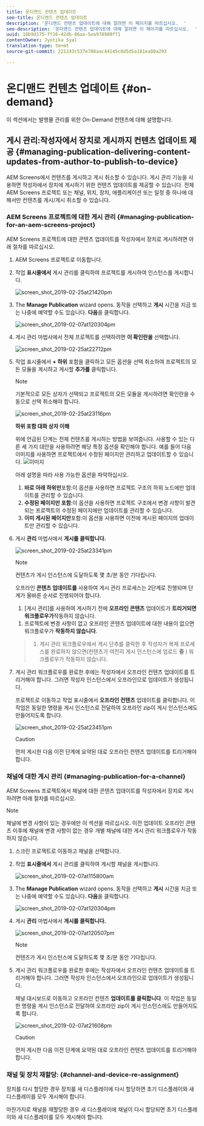 ```yaml
---
title: 온디맨드 컨텐츠 업데이트
seo-title: 온디맨드 컨텐츠 업데이트
description: '온디맨드 컨텐츠 업데이트에 대해 알려면 이 페이지를 따르십시오.  '
seo-description: '온디맨드 컨텐츠 업데이트에 대해 알려면 이 페이지를 따르십시오.  '
uuid: 18b9d175-ff26-42db-86aa-5ea978909f71
contentOwner: Jyotika Syal
translation-type: tm+mt
source-git-commit: 221243c537e708aac44145c8d5d5a181ea80a293

---
```



# 온디맨드 컨텐츠 업데이트 {#on-demand}

이 섹션에서는 발행물 관리를 위한 On-Demand 컨텐츠에 대해 설명합니다.

## 게시 관리:작성자에서 장치로 게시까지 컨텐츠 업데이트 제공 {#managing-publication-delivering-content-updates-from-author-to-publish-to-device}

AEM Screens에서 컨텐츠를 게시하고 게시 취소할 수 있습니다. 게시 관리 기능을 사용하면 작성자에서 장치에 게시하기 위한 컨텐츠 업데이트를 제공할 수 있습니다. 전체 AEM Screens 프로젝트 또는 채널, 위치, 장치, 애플리케이션 또는 일정 중 하나에 대해서만 컨텐츠를 게시/게시 취소할 수 있습니다.

### AEM Screens 프로젝트에 대한 게시 관리 {#managing-publication-for-an-aem-screens-project}

AEM Screens 프로젝트에 대한 콘텐츠 업데이트를 작성자에서 장치로 게시하려면 아래 절차를 따르십시오.

1. AEM Screens 프로젝트로 이동합니다.
1. 작업 **표시줄에서** 게시 관리를 클릭하여 프로젝트를 게시하여 인스턴스를 게시합니다.

   ![screen_shot_2019-02-25at21420pm](assets/screen_shot_2019-02-25at21420pm.png)

1. The **Manage Publication** wizard opens. 동작을 선택하고 **게시** 시간을 지금 또는 나중에 예약할 수도 있습니다. **다음**&#x200B;을 클릭합니다.

   ![screen_shot_2019-02-07at120304pm](assets/screen_shot_2019-02-07at120304pm.png)

1. 게시 관리 마법사에서 전체 프로젝트를 선택하려면 **이 확인란을** 선택합니다.

   ![screen_shot_2019-02-25at22712pm](assets/screen_shot_2019-02-25at22712pm.png)

1. 작업 표시줄에서 **+ 하위** 포함을 클릭하고 모든 옵션을 선택 취소하여 프로젝트의 모든 모듈을 게시하고 게시할 **추가를** 클릭합니다.

   >[!NOTE]
   >
   >기본적으로 모든 상자가 선택되고 프로젝트의 모든 모듈을 게시하려면 확인란을 수동으로 선택 취소해야 합니다.

   ![screen_shot_2019-02-25at23116pm](assets/screen_shot_2019-02-25at23116pm.png)

   **하위 포함 대화 상자 이해**

   위에 언급된 단계는 전체 컨텐츠를 게시하는 방법을 보여줍니다. 사용할 수 있는 다른 세 가지 대안을 사용하려면 해당 특정 옵션을 확인해야 합니다.
예를 들어 다음 이미지를 사용하면 프로젝트에서 수정된 페이지만 관리하고 업데이트할 수 있습니다.
   ![이미지](assets/author-publish-manage.png)

   아래 설명을 따라 사용 가능한 옵션을 파악하십시오.

   1. **바로 아래 하위만**&#x200B;포함:이 옵션을 사용하면 프로젝트 구조의 하위 노드에만 업데이트를 관리할 수 있습니다.
   1. **수정된 페이지만 포함**:이 옵션을 사용하면 프로젝트 구조에서 변경 사항이 발견되는 프로젝트의 수정된 페이지에만 업데이트를 관리할 수 있습니다.
   1. **이미 게시된 페이지만**&#x200B;포함:이 옵션을 사용하면 이전에 게시된 페이지의 업데이트만 관리할 수 있습니다.


1. 게시 **관리** 마법사에서 **게시를 클릭합니다.**

   ![screen_shot_2019-02-25at23341pm](assets/screen_shot_2019-02-25at23341pm.png)

   >[!NOTE]
   >
   >컨텐츠가 게시 인스턴스에 도달하도록 몇 초/분 동안 기다립니다.
   >
   >
   >오프라인 **콘텐츠 업데이트를** 사용하여 게시 관리 프로세스는 2단계로 진행되며 단계가 올바른 순서로 진행되어야 합니다.
   >
   >
   >
   >    1. [게시 관리]를 사용하여 게시하기 전에 **오프라인 콘텐츠** 업데이트가 **트리거되면 워크플로우가**&#x200B;작동하지 않습니다.
      >
      >    
   1. 프로젝트에 변경 사항이 없고 오프라인 콘텐츠 업데이트에 대한 내용이 없으면 워크플로우가 **작동하지 않습니다**.
   >    1. 게시 관리 워크플로우에서 게시 단추를 클릭한 후 작성자가 복제 프로세스를 완료하지 않으면(컨텐츠가 여전히 게시 인스턴스에 업로드 **중** ) 워크플로우가 작동하지 않습니다.


1. 게시 관리 워크플로우를 완료한 후에는 작성자에서 오프라인 컨텐츠 업데이트를 트리거해야 합니다. 그러면 작성자 인스턴스에서 오프라인으로 업데이트가 생성됩니다.

   프로젝트로 이동하고 작업 표시줄에서 **오프라인 컨텐츠** 업데이트를 클릭합니다. 이 작업은 동일한 명령을 게시 인스턴스로 전달하여 오프라인 zip이 게시 인스턴스에도 만들어지도록 합니다.

   ![screen_shot_2019-02-25at23451pm](assets/screen_shot_2019-02-25at23451pm.png)

   >[!CAUTION]
   >
   >먼저 게시한 다음 이전 단계에 요약된 대로 오프라인 컨텐츠 업데이트를 트리거해야 합니다.

### 채널에 대한 게시 관리 {#managing-publication-for-a-channel}

AEM Screens 프로젝트에서 채널에 대한 콘텐츠 업데이트를 작성자에서 장치로 게시하려면 아래 절차를 따르십시오.

>[!NOTE]
>
>채널에 변경 사항이 있는 경우에만 이 섹션을 따르십시오. 이전 업데이트 오프라인 콘텐츠 이후에 채널에 변경 사항이 없는 경우 개별 채널에 대한 게시 관리 워크플로우가 작동하지 않습니다.

1. 스크린 프로젝트로 이동하고 채널을 선택합니다.
1. 작업 **표시줄에서** 게시 관리를 클릭하여 게시할 채널을 게시합니다.

   ![screen_shot_2019-02-07at115800am](assets/screen_shot_2019-02-07at115800am.png)

1. The **Manage Publication** wizard opens. 동작을 선택하고 **게시** 시간을 지금 또는 나중에 예약할 수도 있습니다. **다음**&#x200B;을 클릭합니다.

   ![screen_shot_2019-02-07at120304pm](assets/screen_shot_2019-02-07at120304pm.png)

1. 게시 **관리** 마법사에서 **게시를 클릭합니다.**

   ![screen_shot_2019-02-07at120507pm](assets/screen_shot_2019-02-07at120507pm.png)

   >[!NOTE]
   >
   >컨텐츠가 게시 인스턴스에 도달하도록 몇 초/분 동안 기다립니다.

1. 게시 관리 워크플로우를 완료한 후에는 작성자에서 오프라인 컨텐츠 업데이트를 트리거해야 합니다. 그러면 작성자 인스턴스에서 오프라인으로 업데이트가 생성됩니다.

   채널 대시보드로 이동하고 오프라인 컨텐츠 **업데이트를 클릭합니다**. 이 작업은 동일한 명령을 게시 인스턴스로 전달하여 오프라인 zip이 게시 인스턴스에도 만들어지도록 합니다.

   ![screen_shot_2019-02-07at21608pm](assets/screen_shot_2019-02-07at21608pm.png)

   >[!CAUTION]
   >
   >먼저 게시한 다음 이전 단계에 요약된 대로 오프라인 컨텐츠 업데이트를 트리거해야 합니다.

### 채널 및 장치 재할당: {#channel-and-device-re-assignment}

장치를 다시 할당한 경우 장치를 새 디스플레이에 다시 할당하면 초기 디스플레이와 새 디스플레이를 모두 게시해야 합니다.

마찬가지로 채널을 재할당한 경우 새 디스플레이에 채널이 다시 할당되면 초기 디스플레이와 새 디스플레이를 모두 게시해야 합니다.